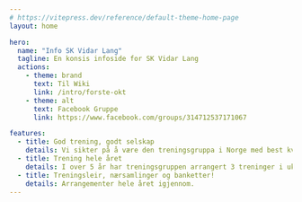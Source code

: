 ```yaml
---
# https://vitepress.dev/reference/default-theme-home-page
layout: home

hero:
  name: "Info SK Vidar Lang"
  tagline: En konsis infoside for SK Vidar Lang
  actions:
    - theme: brand
      text: Til Wiki
      link: /intro/forste-okt
    - theme: alt
      text: Facebook Gruppe
      link: https://www.facebook.com/groups/314712537171067

features:
  - title: God trening, godt selskap
    details: Vi sikter på å være den treningsgruppa i Norge med best kvalitet på fellesøkter.
  - title: Trening hele året
    details: I over 5 år har treningsgruppen arrangert 3 treninger i uka, sommer som vinter.
  - title: Treningsleir, nærsamlinger og banketter!
    details: Arrangementer hele året igjennom.
---
```

